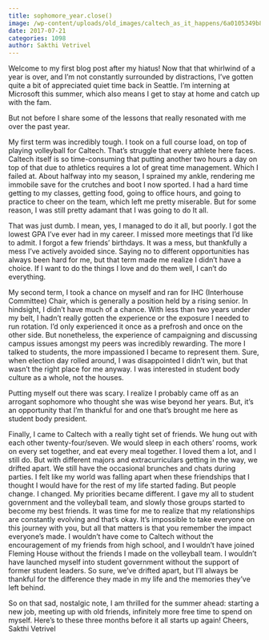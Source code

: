 ```yaml
---
title: sophomore_year.close()
image: /wp-content/uploads/old_images/caltech_as_it_happens/6a0105349b8251970b01b7c90a2763970b.jpg
date: 2017-07-21
categories: 1098
author: Sakthi Vetrivel
---
```


Welcome to my first blog post after my hiatus! Now that that whirlwind of a year is over, and I’m not constantly surrounded by distractions, I’ve gotten quite a bit of appreciated quiet time back in Seattle. I’m interning at Microsoft this summer, which also means I get to stay at home and catch up with the fam.

But not before I share some of the lessons that really resonated with me over the past year.

My first term was incredibly tough. I took on a full course load, on top of playing volleyball for Caltech. That’s struggle that every athlete here faces. Caltech itself is so time-consuming that putting another two hours a day on top of that due to athletics requires a lot of great time management. Which I failed at. About halfway into my season, I sprained my ankle, rendering me immobile save for the crutches and boot I now sported. I had a hard time getting to my classes, getting food, going to office hours, and going to practice to cheer on the team, which left me pretty miserable. But for some reason, I was still pretty adamant that I was going to do It all.

That was just dumb. I mean, yes, I managed to do it all, but poorly. I got the lowest GPA I’ve ever had in my career. I missed more meetings that I’d like to admit. I forgot a few friends’ birthdays. It was a mess, but thankfully a mess I’ve actively avoided since. Saying no to different opportunities has always been hard for me, but that term made me realize I didn’t have a choice. If I want to do the things I love and do them well, I can’t do everything.

My second term, I took a chance on myself and ran for IHC (Interhouse Committee) Chair, which is generally a position held by a rising senior. In hindsight, I didn’t have much of a chance. With less than two years under my belt, I hadn’t really gotten the experience or the exposure I needed to run rotation. I’d only experienced it once as a prefrosh and once on the other side. But nonetheless, the experience of campaigning and discussing campus issues amongst my peers was incredibly rewarding. The more I talked to students, the more impassioned I became to represent them. Sure, when election day rolled around, I was disappointed I didn’t win, but that wasn’t the right place for me anyway. I was interested in student body culture as a whole, not the houses.

Putting myself out there was scary. I realize I probably came off as an arrogant sophomore who thought she was wise beyond her years. But, it’s an opportunity that I’m thankful for and one that’s brought me here as student body president.

Finally, I came to Caltech with a really tight set of friends. We hung out with each other twenty-four/seven. We would sleep in each others’ rooms, work on every set together, and eat every meal together. I loved them a lot, and I still do. But with different majors and extracurriculars getting in the way, we drifted apart. We still have the occasional brunches and chats during parties. I felt like my world was falling apart when these friendships that I thought I would have for the rest of my life started fading. But people change. I changed. My priorities became different. I gave my all to student government and the volleyball team, and slowly those groups started to become my best friends. It was time for me to realize that my relationships are constantly evolving and that’s okay. It’s impossible to take everyone on this journey with you, but all that matters is that you remember the impact everyone’s made. I wouldn’t have come to Caltech without the encouragement of my friends from high school, and I wouldn’t have joined Fleming House without the friends I made on the volleyball team. I wouldn’t have launched myself into student government without the support of former student leaders. So sure, we’ve drifted apart, but I’ll always be thankful for the difference they made in my life and the memories they’ve left behind.

So on that sad, nostalgic note, I am thrilled for the summer ahead: starting a new job, meeting up with old friends, infinitely more free time to spend on myself. Here’s to these three months before it all starts up again!
Cheers,
Sakthi Vetrivel
